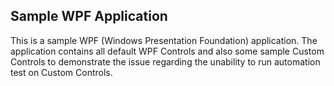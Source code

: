 ## Sample WPF Application

This is a sample WPF (Windows Presentation Foundation) application. The application contains all default WPF Controls and also some sample Custom Controls to demonstrate the issue regarding the unability to run automation test on Custom Controls.
